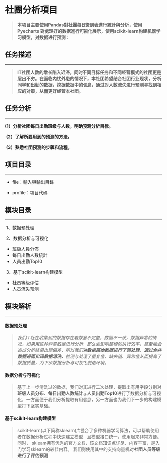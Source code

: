 # **社團分析項目** #

> **本项目主要使用Pandas對社團每日簽到表進行統計與分析，使用 Pyecharts 對處理好的数据進行可視化展示，使用scikit-learn构建机器学习模型，对数据进行预测：**

## 任务描述

***

> **IT社团人数的增长陷入迟滞，同时不同目标任务和不同经营模式的社团更是层出不穷。在面临内忧外患的情况下，本社团希望结合社团行业现状，分析同学和出勤的数据，挖据数据中的信息，通过对人数流失进行预测寻找到相应的对策，从而更好经营本社团。**

## 任务分析

***

​		**(1）分析社团每日出勤班级与人数，明确预测分析目标。**

​		**(2）了解所要用到的预测的方法。** 

​		**(3）熟悉社团预测的步骤和流程。**

## 项目目录

***

- flie：輸入與輸出目錄

- profile：項目代碼



## 模块目录

***

​		1、数据预处理

​		2、数据分析与可视化
- 班級人員分佈
- 每日出勤人數統計
- 人員出勤Top10

​		3、基于scikit-learn构建模型

- 社员等级评估
- 人员流失预测



## 模块解析

***

####  	数据预处理

>  *我们IT社在收集到的数据存在着数据不完整，数据不一致，数据异常的情况，如果用这种异常数据进行分析，那么会影响建模的执行效率，甚至能会造成分析结果出现偏差，所以我们**对数据原始数据进行了预处理**，**通过合并数据进而实现数据清洗**，检测与处理了重复值、缺失值、异常值从而提高了数据质量，为下步数据分析与可视化创造环境。*

#### 	数据分析与可视化

> 基于上一步清洗过的数据，我们对其进行二次处理，提取出有用字段分别对**班级人员分布**、**每日出勤人数统计**与**人员出勤Top10**进行了数据分析与可视化，一方面便于我们分析提取有用信息，另一方面也为我们下一步的构建模型打下坚实基础。

#### 	基于scikit-learn构建模型

> scikit-learn(以下简称sklearn)库整合了多种机器学习算法，可以帮助使用者在数据分析过程中快速建立模型，且模型接口统一，使用起来非常方便。同时， skleam拥有优秀的官方文档，该文档知识点详尽、内容丰富，是入门学习sklearn的较佳内容。 我们则使用其中的支持向量机对**社团人员等级进行了评估预测**
